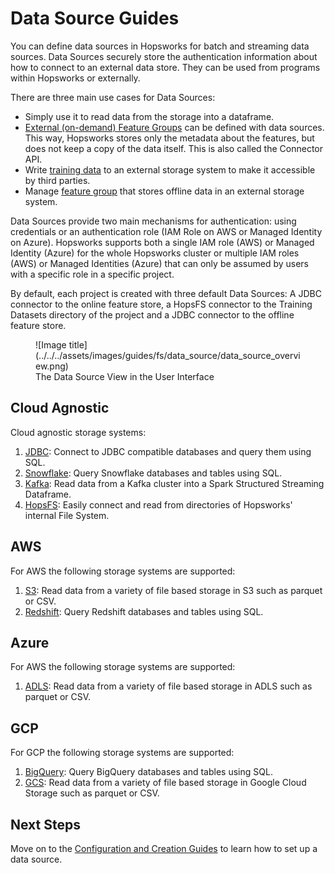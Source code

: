 # Data Source Guides

You can define data sources in Hopsworks for batch and streaming data sources. Data Sources securely store the authentication information about how to connect to an external data store. They can be used from programs within Hopsworks or externally.

There are three main use cases for Data Sources:

- Simply use it to read data from the storage into a dataframe.
- [External (on-demand) Feature Groups](../../../concepts/fs/feature_group/external_fg.md) can be defined with data sources. This way, Hopsworks stores only the metadata about the features, but does not keep a copy of the data itself. This is also called the Connector API.
- Write [training data](../../../concepts/fs/feature_view/offline_api.md) to an external storage system to make it accessible by third parties.
- Manage [feature group](../../../user_guides/fs/feature_group/create.md) that stores offline data in an external storage system.

Data Sources provide two main mechanisms for authentication: using credentials or an authentication role (IAM Role on AWS or Managed Identity on Azure). Hopsworks supports both a single IAM role (AWS) or Managed Identity (Azure) for the whole Hopsworks cluster or multiple IAM roles (AWS) or Managed Identities (Azure) that can only be assumed by users with a specific role in a specific project.

By default, each project is created with three default Data Sources: A JDBC connector to the online feature store, a HopsFS connector to the Training Datasets directory of the project and a JDBC connector to the offline feature store.

<figure markdown>
  ![Image title](../../../assets/images/guides/fs/data_source/data_source_overview.png)
  <figcaption>The Data Source View in the User Interface</figcaption>
</figure>

## Cloud Agnostic

Cloud agnostic storage systems:

1. [JDBC](creation/jdbc.md): Connect to JDBC compatible databases and query them using SQL.
2. [Snowflake](creation/snowflake.md): Query Snowflake databases and tables using SQL.
3. [Kafka](creation/kafka.md): Read data from a Kafka cluster into a Spark Structured Streaming Dataframe.
4. [HopsFS](creation/hopsfs.md): Easily connect and read from directories of Hopsworks' internal File System.

## AWS

For AWS the following storage systems are supported:

1. [S3](creation/s3.md): Read data from a variety of file based storage in S3 such as parquet or CSV.
2. [Redshift](creation/redshift.md): Query Redshift databases and tables using SQL.

## Azure

For AWS the following storage systems are supported:

1. [ADLS](creation/adls.md): Read data from a variety of file based storage in ADLS such as parquet or CSV.

## GCP

For GCP the following storage systems are supported:

1. [BigQuery](creation/bigquery.md): Query BigQuery databases and tables using SQL.
2. [GCS](creation/gcs.md): Read data from a variety of file based storage in Google Cloud Storage such as parquet or CSV.

## Next Steps

Move on to the [Configuration and Creation Guides](creation/jdbc.md) to learn how to set up a data source.